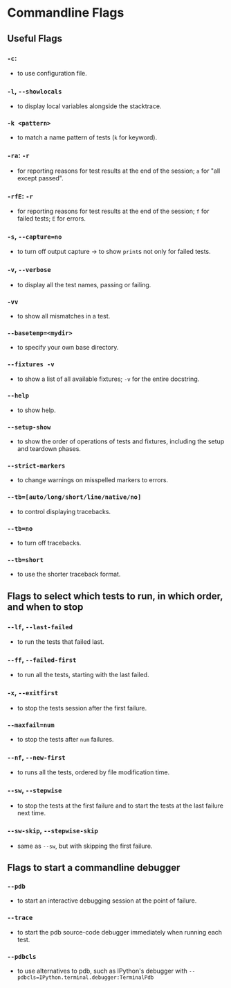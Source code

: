 # Commandline Flags 

## Useful Flags

### `-c`: 

- to use configuration file.

### `-l`, `--showlocals`

- to display local variables alongside the stacktrace.

### `-k <pattern>`

- to match a name pattern of tests (`k` for keyword).

### `-ra`: `-r` 

- for reporting reasons for test results at the end of the session; `a` for "all except passed".

### `-rfE`: `-r` 

- for reporting reasons for test results at the end of the session; `f` for failed tests; `E` for errors.

### `-s`, `--capture=no`

- to turn off output capture -> to show `print`s not only for failed tests.

### `-v`, `--verbose`

- to display all the test names, passing or failing.

### `-vv`

- to show all mismatches in a test.

### `--basetemp=<mydir>`

- to specify your own base directory.

### `--fixtures -v`

- to show a list of all available fixtures; `-v` for the entire docstring.

### `--help`

- to show help.

### `--setup-show`

- to show the order of operations of tests and fixtures, including the setup and teardown phases.

### `--strict-markers`

- to change warnings on misspelled markers to errors.

### `--tb=[auto/long/short/line/native/no]`

- to control displaying tracebacks.

### `--tb=no`

- to turn off tracebacks.

### `--tb=short`

- to use the shorter traceback format.


## Flags to select which tests to run, in which order, and when to stop

### `--lf`, `--last-failed`

- to run the tests that failed last.

### `--ff`, `--failed-first`

- to run all the tests, starting with the last failed.

### `-x`, `--exitfirst`

- to stop the tests session after the first failure.

### `--maxfail=num`

- to stop the tests after `num` failures.

### `--nf`, `--new-first`

- to runs all the tests, ordered by file modification time.

### `--sw`, `--stepwise`

- to stop the tests at the first failure and to start the tests at the last failure next time.

### `--sw-skip`, `--stepwise-skip`

- same as `--sw`, but with skipping the first failure.


## Flags to start a commandline debugger

### `--pdb`

- to start an interactive debugging session at the point of failure.

### `--trace`

- to start the pdb source-code debugger immediately when running each test.

### `--pdbcls`

- to use alternatives to pdb, such as IPython's debugger with `--pdbcls=IPython.terminal.debugger:TerminalPdb`
